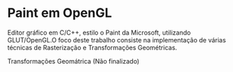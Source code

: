 # Paint em OpenGL
Editor gráfico em C/C++, estilo o Paint da Microsoft, utilizando GLUT/OpenGL.O foco deste trabalho consiste na implementação de várias técnicas de Rasterização e Transformações Geométricas.

Transformações Geomátrica (Não finalizado)

